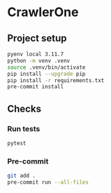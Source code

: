 # CrawlerOne

## Project setup

```bash
pyenv local 3.11.7
python -m venv .venv
source .venv/bin/activate
pip install --upgrade pip
pip install -r requirements.txt
pre-commit install
```

## Checks

### Run tests

```bash
pytest
```

### Pre-commit

```bash
git add .
pre-commit run --all-files
```
